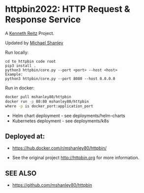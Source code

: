 # httpbin2022: HTTP Request & Response Service


A [Kenneth Reitz](hhttp://httpbin.org ) Project.

Updated by [Michael Shanley](https://github.com/mshanley80/httpbin)


Run locally:
```shell
cd to httpbin code root
pip3 install .
python3 httpbin/core.py --port <port> --host <host>
Example:
python3 httpbin/core.py --port 8080 --host 0.0.0.0
```
Run in docker:
```sh
docker pull mshanley80/httpbin
docker run -p 80:80 mshanley80/httpbin 
where -p is docker_port:application_port
```

- Helm chart deployment - see deployments/helm-charts
- Kubernetes deployment - see deployments/k8s

## Deployed at:

- https://hub.docker.com/r/mshanley80/httpbin/

- See the original project http://httpbin.org for more information.

## SEE ALSO

- https://github.com/mshanley80/httpbin
